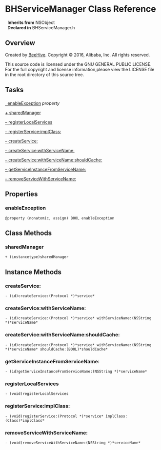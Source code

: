 # BHServiceManager Class Reference

&nbsp;&nbsp;**Inherits from** NSObject  
&nbsp;&nbsp;**Declared in** BHServiceManager.h  

## Overview

Created by <a href="../Classes/BeeHive.html">BeeHive</a>.
Copyright &copy; 2016, Alibaba, Inc. All rights reserved.

This source code is licensed under the GNU GENERAL PUBLIC LICENSE.
For the full copyright and license information,please view the LICENSE file in the root directory of this source tree.

## Tasks

### 

[&nbsp;&nbsp;enableException](#//api/name/enableException) *property* 

[+&nbsp;sharedManager](#//api/name/sharedManager)  

[&ndash;&nbsp;registerLocalServices](#//api/name/registerLocalServices)  

[&ndash;&nbsp;registerService:implClass:](#//api/name/registerService:implClass:)  

[&ndash;&nbsp;createService:](#//api/name/createService:)  

[&ndash;&nbsp;createService:withServiceName:](#//api/name/createService:withServiceName:)  

[&ndash;&nbsp;createService:withServiceName:shouldCache:](#//api/name/createService:withServiceName:shouldCache:)  

[&ndash;&nbsp;getServiceInstanceFromServiceName:](#//api/name/getServiceInstanceFromServiceName:)  

[&ndash;&nbsp;removeServiceWithServiceName:](#//api/name/removeServiceWithServiceName:)  

## Properties

<a name="//api/name/enableException" title="enableException"></a>
### enableException

`@property (nonatomic, assign) BOOL enableException`

<a title="Class Methods" name="class_methods"></a>
## Class Methods

<a name="//api/name/sharedManager" title="sharedManager"></a>
### sharedManager

`+ (instancetype)sharedManager`

<a title="Instance Methods" name="instance_methods"></a>
## Instance Methods

<a name="//api/name/createService:" title="createService:"></a>
### createService:

`- (id)createService:(Protocol *)*service*`

<a name="//api/name/createService:withServiceName:" title="createService:withServiceName:"></a>
### createService:withServiceName:

`- (id)createService:(Protocol *)*service* withServiceName:(NSString *)*serviceName*`

<a name="//api/name/createService:withServiceName:shouldCache:" title="createService:withServiceName:shouldCache:"></a>
### createService:withServiceName:shouldCache:

`- (id)createService:(Protocol *)*service* withServiceName:(NSString *)*serviceName* shouldCache:(BOOL)*shouldCache*`

<a name="//api/name/getServiceInstanceFromServiceName:" title="getServiceInstanceFromServiceName:"></a>
### getServiceInstanceFromServiceName:

`- (id)getServiceInstanceFromServiceName:(NSString *)*serviceName*`

<a name="//api/name/registerLocalServices" title="registerLocalServices"></a>
### registerLocalServices

`- (void)registerLocalServices`

<a name="//api/name/registerService:implClass:" title="registerService:implClass:"></a>
### registerService:implClass:

`- (void)registerService:(Protocol *)*service* implClass:(Class)*implClass*`

<a name="//api/name/removeServiceWithServiceName:" title="removeServiceWithServiceName:"></a>
### removeServiceWithServiceName:

`- (void)removeServiceWithServiceName:(NSString *)*serviceName*`

